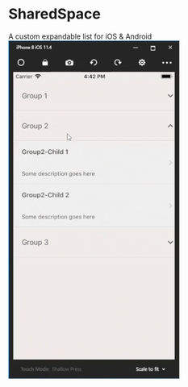 # SharedSpace
A custom expandable list for iOS &amp; Android
![alt text](sharedspace-expandable-list-resize.gif)
